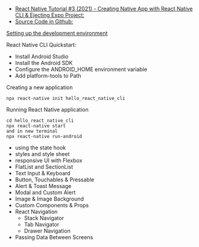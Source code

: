 * [React Native Tutorial #3 (2021) - Creating Native App with React Native CLI & Ejecting Expo Project:](https://www.youtube.com/watch?v=LiHkAGyNSJU&list=PL8kfZyp--gEXs4YsSLtB3KqDtdOFHMjWZ&index=3)
* [Source Code in Github:](https://github.com/mahdi-sharifimehr/RN-Tutorial-Main)

[Setting up the development environment](https://reactnative.dev/docs/environment-setup)

React Native CLI Quickstart:
* Install Android Studio
* Install the Android SDK
* Configure the ANDROID_HOME environment variable
* Add platform-tools to Path

Creating a new application

```
npx react-native init hello_react_native_cli
```
Running React Native application
```
cd hello_react_native_cli
npx react-native start
and in new terminal
npx react-native run-android

```

* using the state hook
* styles and style sheet
* responsive UI with Flexbox
* FlatList and SectionList
* Text Input & Keyboard
* Button, Touchables & Pressable
* Alert & Toast Message
* Modal and Custom Alert
* Image & Image Background
* Custom Components & Props
* React Navigation
    * Stack Navigator
    * Tab Navigator
    * Drawer Navigation
* Passing Data Between Screens
